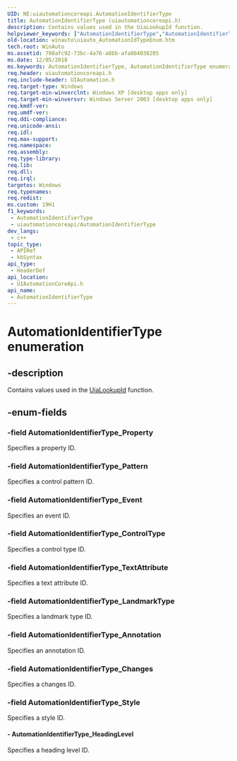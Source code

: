```yaml
---
UID: NE:uiautomationcoreapi.AutomationIdentifierType
title: AutomationIdentifierType (uiautomationcoreapi.h)
description: Contains values used in the UiaLookupId function.
helpviewer_keywords: ["AutomationIdentifierType","AutomationIdentifierType enumeration [Windows Accessibility]","AutomationIdentifierType_Annotation","AutomationIdentifierType_Changes","AutomationIdentifierType_ControlType","AutomationIdentifierType_Event","AutomationIdentifierType_HeadingLevel","AutomationIdentifierType_LandmarkType","AutomationIdentifierType_Pattern","AutomationIdentifierType_Property","AutomationIdentifierType_Style","AutomationIdentifierType_TextAttribute","uiauto.uiauto_AutomationIdTypeEnum","uiauto_AutomationIdTypeEnum","uiautomationcoreapi/AutomationIdentifierType","uiautomationcoreapi/AutomationIdentifierType_Annotation","uiautomationcoreapi/AutomationIdentifierType_Changes","uiautomationcoreapi/AutomationIdentifierType_ControlType","uiautomationcoreapi/AutomationIdentifierType_Event","uiautomationcoreapi/AutomationIdentifierType_HeadingLevel","uiautomationcoreapi/AutomationIdentifierType_LandmarkType","uiautomationcoreapi/AutomationIdentifierType_Pattern","uiautomationcoreapi/AutomationIdentifierType_Property","uiautomationcoreapi/AutomationIdentifierType_Style","uiautomationcoreapi/AutomationIdentifierType_TextAttribute","winauto.uiauto_AutomationIdTypeEnum"]
old-location: winauto\uiauto_AutomationIdTypeEnum.htm
tech.root: WinAuto
ms.assetid: 798afc92-73bc-4a76-a8bb-afa804038205
ms.date: 12/05/2018
ms.keywords: AutomationIdentifierType, AutomationIdentifierType enumeration [Windows Accessibility], AutomationIdentifierType_Annotation, AutomationIdentifierType_Changes, AutomationIdentifierType_ControlType, AutomationIdentifierType_Event, AutomationIdentifierType_HeadingLevel, AutomationIdentifierType_LandmarkType, AutomationIdentifierType_Pattern, AutomationIdentifierType_Property, AutomationIdentifierType_Style, AutomationIdentifierType_TextAttribute, uiauto.uiauto_AutomationIdTypeEnum, uiauto_AutomationIdTypeEnum, uiautomationcoreapi/AutomationIdentifierType, uiautomationcoreapi/AutomationIdentifierType_Annotation, uiautomationcoreapi/AutomationIdentifierType_Changes, uiautomationcoreapi/AutomationIdentifierType_ControlType, uiautomationcoreapi/AutomationIdentifierType_Event, uiautomationcoreapi/AutomationIdentifierType_HeadingLevel, uiautomationcoreapi/AutomationIdentifierType_LandmarkType, uiautomationcoreapi/AutomationIdentifierType_Pattern, uiautomationcoreapi/AutomationIdentifierType_Property, uiautomationcoreapi/AutomationIdentifierType_Style, uiautomationcoreapi/AutomationIdentifierType_TextAttribute, winauto.uiauto_AutomationIdTypeEnum
req.header: uiautomationcoreapi.h
req.include-header: UIAutomation.h
req.target-type: Windows
req.target-min-winverclnt: Windows XP [desktop apps only]
req.target-min-winversvr: Windows Server 2003 [desktop apps only]
req.kmdf-ver: 
req.umdf-ver: 
req.ddi-compliance: 
req.unicode-ansi: 
req.idl: 
req.max-support: 
req.namespace: 
req.assembly: 
req.type-library: 
req.lib: 
req.dll: 
req.irql: 
targetos: Windows
req.typenames: 
req.redist: 
ms.custom: 19H1
f1_keywords:
 - AutomationIdentifierType
 - uiautomationcoreapi/AutomationIdentifierType
dev_langs:
 - c++
topic_type:
 - APIRef
 - kbSyntax
api_type:
 - HeaderDef
api_location:
 - UIAutomationCoreApi.h
api_name:
 - AutomationIdentifierType
---
```


# AutomationIdentifierType enumeration


## -description

Contains values used in the <a href="/windows/desktop/api/uiautomationcoreapi/nf-uiautomationcoreapi-uialookupid">UiaLookupId</a> function.

## -enum-fields

### -field AutomationIdentifierType_Property

Specifies a property ID.

### -field AutomationIdentifierType_Pattern

Specifies a control pattern ID.

### -field AutomationIdentifierType_Event

Specifies an event ID.

### -field AutomationIdentifierType_ControlType

Specifies a control type ID.

### -field AutomationIdentifierType_TextAttribute

Specifies a text attribute ID.

### -field AutomationIdentifierType_LandmarkType

Specifies a landmark type ID.

### -field AutomationIdentifierType_Annotation

Specifies an annotation ID.

### -field AutomationIdentifierType_Changes

Specifies a changes ID.

### -field AutomationIdentifierType_Style

Specifies a style ID.


#### - AutomationIdentifierType_HeadingLevel

Specifies a heading level ID.